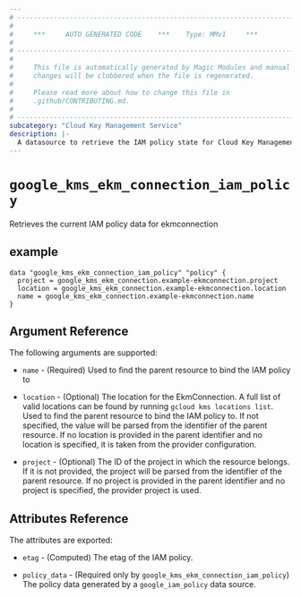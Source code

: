 ```yaml
---
# ----------------------------------------------------------------------------
#
#     ***     AUTO GENERATED CODE    ***    Type: MMv1     ***
#
# ----------------------------------------------------------------------------
#
#     This file is automatically generated by Magic Modules and manual
#     changes will be clobbered when the file is regenerated.
#
#     Please read more about how to change this file in
#     .github/CONTRIBUTING.md.
#
# ----------------------------------------------------------------------------
subcategory: "Cloud Key Management Service"
description: |-
  A datasource to retrieve the IAM policy state for Cloud Key Management Service EkmConnection
---
```



# `google_kms_ekm_connection_iam_policy`
Retrieves the current IAM policy data for ekmconnection


## example

```hcl
data "google_kms_ekm_connection_iam_policy" "policy" {
  project = google_kms_ekm_connection.example-ekmconnection.project
  location = google_kms_ekm_connection.example-ekmconnection.location
  name = google_kms_ekm_connection.example-ekmconnection.name
}
```

## Argument Reference

The following arguments are supported:

* `name` - (Required) Used to find the parent resource to bind the IAM policy to
* `location` - (Optional) The location for the EkmConnection.
A full list of valid locations can be found by running `gcloud kms locations list`.
 Used to find the parent resource to bind the IAM policy to. If not specified,
  the value will be parsed from the identifier of the parent resource. If no location is provided in the parent identifier and no
  location is specified, it is taken from the provider configuration.

* `project` - (Optional) The ID of the project in which the resource belongs.
    If it is not provided, the project will be parsed from the identifier of the parent resource. If no project is provided in the parent identifier and no project is specified, the provider project is used.

## Attributes Reference

The attributes are exported:

* `etag` - (Computed) The etag of the IAM policy.

* `policy_data` - (Required only by `google_kms_ekm_connection_iam_policy`) The policy data generated by
  a `google_iam_policy` data source.
